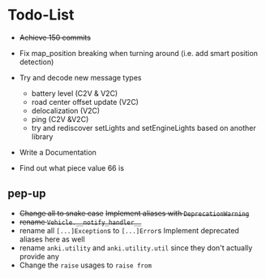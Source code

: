 # Todo-List

+ ~~Achieve 150 commits~~
+ Fix map_position breaking when turning around
    (i.e. add smart position detection)

+ Try and decode new message types
    + battery level (C2V & V2C)
    + road center offset update (V2C)
    + delocalization (V2C)
    + ping (C2V &V2C)
    + try and rediscover setLights and setEngineLights based on another library

+ Write a Documentation
+ Find out what piece value 66 is

## pep-up
+ ~~Change all to snake case~~
    ~~Implement aliases with `DeprecationWarning`~~
+ ~~rename `Vehicle.__notify_handler__`~~
+ rename all `[...]Exception`s to `[...]Error`s
    Implement deprecated aliases here as well
+ rename `anki.utility` and `anki.utility.util` since they don't actually provide any
+ Change the `raise` usages to `raise from`